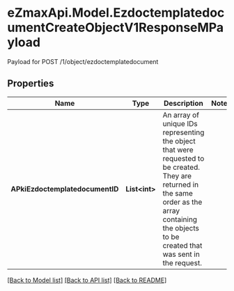 # eZmaxApi.Model.EzdoctemplatedocumentCreateObjectV1ResponseMPayload
Payload for POST /1/object/ezdoctemplatedocument

## Properties

Name | Type | Description | Notes
------------ | ------------- | ------------- | -------------
**APkiEzdoctemplatedocumentID** | **List&lt;int&gt;** | An array of unique IDs representing the object that were requested to be created.  They are returned in the same order as the array containing the objects to be created that was sent in the request. | 

[[Back to Model list]](../README.md#documentation-for-models) [[Back to API list]](../README.md#documentation-for-api-endpoints) [[Back to README]](../README.md)

